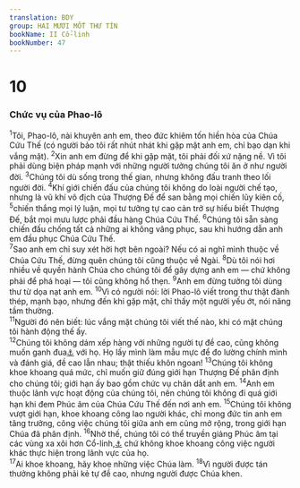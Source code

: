 ```yaml
---
translation: BDY
group: HAI MƯƠI MỐT THƯ TÍN
bookName: II Cổ-linh 
bookNumber: 47
---
```


<div class="title"><h1>10</h1><h3>Chức vụ của Phao-lô</h3></div>
<span class="verse 2co_10_1"><sup>1</sup>Tôi, Phao-lô, nài khuyên anh em, theo đức khiêm tốn hiền hòa của Chúa Cứu Thế (có người bảo tôi rất nhút nhát khi gặp mặt anh em, chỉ bạo dạn khi vắng mặt). </span>
<span class="verse 2co_10_2"><sup>2</sup>Xin anh em đừng để khi gặp mặt, tôi phải đối xứ nặng nề. Vì tôi phải dùng biện pháp mạnh với những người tưởng chúng tôi ăn ở như người đời. </span>
<span class="verse 2co_10_3"><sup>3</sup>Chúng tôi dù sống trong thế gian, nhưng không đấu tranh theo lối người đời. </span>
<span class="verse 2co_10_4"><sup>4</sup>Khí giới chiến đấu của chúng tôi không do loài người chế tạo, nhưng là vũ khí vô địch của Thượng Đế để san bằng mọi chiến lũy kiên cố, </span>
<span class="verse 2co_10_5"><sup>5</sup>chiến thắng mọi lý luận, mọi tư tưởng tự cao cản trở sự hiểu biết Thượng Đế, bắt mọi mưu lược phải đầu hàng Chúa Cứu Thế. </span>
<span class="verse 2co_10_6"><sup>6</sup>Chúng tôi sẵn sàng chiến đấu chống tất cả những ai không vâng phục, sau khi hướng dẫn anh em đầu phục Chúa Cứu Thế.<br/></span>
<span class="verse 2co_10_7"><sup>7</sup>Sao anh em chỉ suy xét hời hợt bên ngoài? Nếu có ai nghĩ mình thuộc về Chúa Cứu Thế, đừng quên chúng tôi cũng thuộc về Ngài. </span>
<span class="verse 2co_10_8"><sup>8</sup>Dù tôi nói hơi nhiều về quyền hành Chúa cho chúng tôi để gây dựng anh em — chứ không phải để phá hoại — tôi cũng không hổ thẹn. </span>
<span class="verse 2co_10_9"><sup>9</sup>Anh em đừng tưởng tôi dùng thư từ dọa nạt anh em. </span>
<span class="verse 2co_10_10"><sup>10</sup>Vì có người nói: lời Phao-lô viết trong thư thật đành thép, mạnh bạo, nhưng đến khi gặp mặt, chỉ thấy một người yếu ớt, nói năng tầm thường.<br/></span>
<span class="verse 2co_10_11"><sup>11</sup>Người đó nên biết: lúc vắng mặt chúng tôi viết thế nào, khi có mặt chúng tôi hành động thế ấy.<br/></span>
<span class="verse 2co_10_12"><sup>12</sup>Chúng tôi không dám xếp hàng với những người tự đề cao, cũng không muốn ganh đua<a href="#" data-toggle="tooltip" data-placement="bottom" title="Nt so sánh">⚓</a> với họ. Họ lấy mình làm mẫu mực để đo lường chính mình và đánh giá, đề cao lẫn nhau; thật thiếu khôn ngoan! </span>
<span class="verse 2co_10_13"><sup>13</sup>Chúng tôi không khoe khoang quá mức, chỉ muốn giữ đúng giới hạn Thượng Đế phân định cho chúng tôi; giới hạn ấy bao gồm chức vụ chăn dắt anh em. </span>
<span class="verse 2co_10_14"><sup>14</sup>Anh em thuộc lãnh vực hoạt động của chúng tôi, nên chúng tôi không đi quá giới hạn khi đem Phúc âm của Chúa Cứu Thế đến nơi anh em. </span>
<span class="verse 2co_10_15"><sup>15</sup>Chúng tôi không vượt giới hạn, khoe khoang công lao người khác, chỉ mong đức tin anh em tăng trưởng, công việc chúng tôi giữa anh em cũng mở rộng, trong giới hạn Chúa đã phân định. </span>
<span class="verse 2co_10_16"><sup>16</sup>Nhờ thế, chúng tôi có thể truyền giảng Phúc âm tại các vùng xa xôi hơn Cổ-linh,<a href="#" data-toggle="tooltip" data-placement="bottom" title="Tức là các vùng chưa có người truyền bá Phúc âm">⚓</a> chứ không khoe khoang công việc người khác thực hiện trong lãnh vực của họ.<br/></span>
<span class="verse 2co_10_17"><sup>17</sup>Ai khoe khoang, hãy khoe những việc Chúa làm. </span>
<span class="verse 2co_10_18"><sup>18</sup>Vì người được tán thưởng không phải kẻ tự đề cao, nhưng người được Chúa khen.</span>
